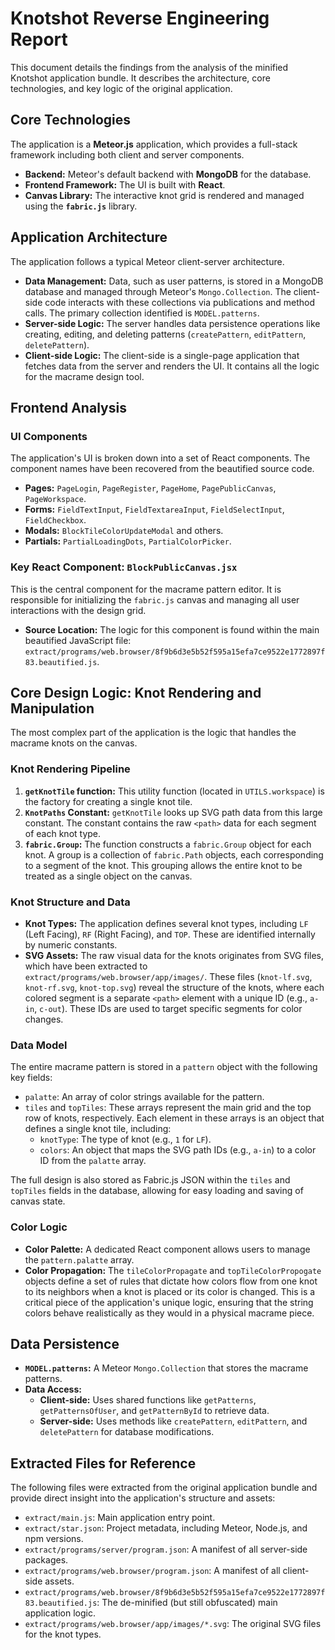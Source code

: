 # Knotshot Reverse Engineering Report

This document details the findings from the analysis of the minified Knotshot application bundle. It describes the architecture, core technologies, and key logic of the original application.

## Core Technologies

The application is a **Meteor.js** application, which provides a full-stack framework including both client and server components.

*   **Backend:** Meteor's default backend with **MongoDB** for the database.
*   **Frontend Framework:** The UI is built with **React**.
*   **Canvas Library:** The interactive knot grid is rendered and managed using the **`fabric.js`** library.

## Application Architecture

The application follows a typical Meteor client-server architecture.

*   **Data Management:** Data, such as user patterns, is stored in a MongoDB database and managed through Meteor's `Mongo.Collection`. The client-side code interacts with these collections via publications and method calls. The primary collection identified is `MODEL.patterns`.
*   **Server-side Logic:** The server handles data persistence operations like creating, editing, and deleting patterns (`createPattern`, `editPattern`, `deletePattern`).
*   **Client-side Logic:** The client-side is a single-page application that fetches data from the server and renders the UI. It contains all the logic for the macrame design tool.

## Frontend Analysis

### UI Components

The application's UI is broken down into a set of React components. The component names have been recovered from the beautified source code.

*   **Pages:** `PageLogin`, `PageRegister`, `PageHome`, `PagePublicCanvas`, `PageWorkspace`.
*   **Forms:** `FieldTextInput`, `FieldTextareaInput`, `FieldSelectInput`, `FieldCheckbox`.
*   **Modals:** `BlockTileColorUpdateModal` and others.
*   **Partials:** `PartialLoadingDots`, `PartialColorPicker`.

### Key React Component: `BlockPublicCanvas.jsx`

This is the central component for the macrame pattern editor. It is responsible for initializing the `fabric.js` canvas and managing all user interactions with the design grid.

*   **Source Location:** The logic for this component is found within the main beautified JavaScript file: `extract/programs/web.browser/8f9b6d3e5b52f595a15efa7ce9522e1772897f83.beautified.js`.

## Core Design Logic: Knot Rendering and Manipulation

The most complex part of the application is the logic that handles the macrame knots on the canvas.

### Knot Rendering Pipeline

1.  **`getKnotTile` function:** This utility function (located in `UTILS.workspace`) is the factory for creating a single knot tile.
2.  **`KnotPaths` Constant:** `getKnotTile` looks up SVG path data from this large constant. The constant contains the raw `<path>` data for each segment of each knot type.
3.  **`fabric.Group`:** The function constructs a `fabric.Group` object for each knot. A group is a collection of `fabric.Path` objects, each corresponding to a segment of the knot. This grouping allows the entire knot to be treated as a single object on the canvas.

### Knot Structure and Data

*   **Knot Types:** The application defines several knot types, including `LF` (Left Facing), `RF` (Right Facing), and `TOP`. These are identified internally by numeric constants.
*   **SVG Assets:** The raw visual data for the knots originates from SVG files, which have been extracted to `extract/programs/web.browser/app/images/`. These files (`knot-lf.svg`, `knot-rf.svg`, `knot-top.svg`) reveal the structure of the knots, where each colored segment is a separate `<path>` element with a unique ID (e.g., `a-in`, `c-out`). These IDs are used to target specific segments for color changes.

### Data Model

The entire macrame pattern is stored in a `pattern` object with the following key fields:

*   `palatte`: An array of color strings available for the pattern.
*   `tiles` and `topTiles`: These arrays represent the main grid and the top row of knots, respectively. Each element in these arrays is an object that defines a single knot tile, including:
    *   `knotType`: The type of knot (e.g., `1` for `LF`).
    *   `colors`: An object that maps the SVG path IDs (e.g., `a-in`) to a color ID from the `palatte` array.

The full design is also stored as Fabric.js JSON within the `tiles` and `topTiles` fields in the database, allowing for easy loading and saving of canvas state.

### Color Logic

*   **Color Palette:** A dedicated React component allows users to manage the `pattern.palatte` array.
*   **Color Propagation:** The `tileColorPropagate` and `topTileColorPropogate` objects define a set of rules that dictate how colors flow from one knot to its neighbors when a knot is placed or its color is changed. This is a critical piece of the application's unique logic, ensuring that the string colors behave realistically as they would in a physical macrame piece.

## Data Persistence

*   **`MODEL.patterns`:** A Meteor `Mongo.Collection` that stores the macrame patterns.
*   **Data Access:**
    *   **Client-side:** Uses shared functions like `getPatterns`, `getPatternsOfUser`, and `getPatternById` to retrieve data.
    *   **Server-side:** Uses methods like `createPattern`, `editPattern`, and `deletePattern` for database modifications.

## Extracted Files for Reference

The following files were extracted from the original application bundle and provide direct insight into the application's structure and assets:

- `extract/main.js`: Main application entry point.
- `extract/star.json`: Project metadata, including Meteor, Node.js, and npm versions.
- `extract/programs/server/program.json`: A manifest of all server-side packages.
- `extract/programs/web.browser/program.json`: A manifest of all client-side assets.
- `extract/programs/web.browser/8f9b6d3e5b52f595a15efa7ce9522e1772897f83.beautified.js`: The de-minified (but still obfuscated) main application logic.
- `extract/programs/web.browser/app/images/*.svg`: The original SVG files for the knot types.
